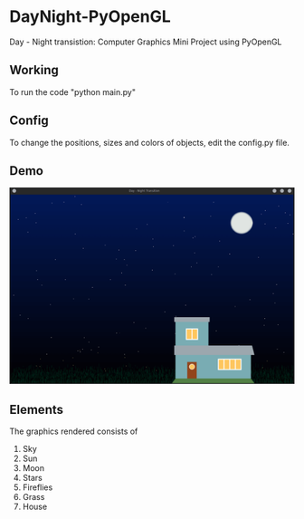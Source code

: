 # DayNight-PyOpenGL
Day - Night transistion: Computer Graphics Mini Project using PyOpenGL

## Working
To run the code "python main.py"

## Config
To change the positions, sizes and colors of objects, edit the config.py file.

## Demo
![daynight.gif](daynight.gif)

## Elements
The graphics rendered consists of
1. Sky
2. Sun
3. Moon
4. Stars
5. Fireflies
6. Grass
7. House
